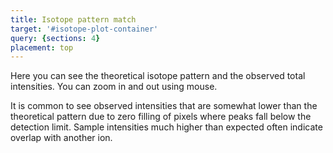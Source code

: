 ```yaml
---
title: Isotope pattern match
target: '#isotope-plot-container'
query: {sections: 4}
placement: top
---
```


Here you can see the theoretical isotope pattern and the observed total intensities.
You can zoom in and out using mouse.

It is common to see observed intensities that are somewhat lower than the theoretical pattern due to zero filling of pixels where peaks fall below the detection limit. Sample intensities much higher than expected often indicate overlap with another ion.
